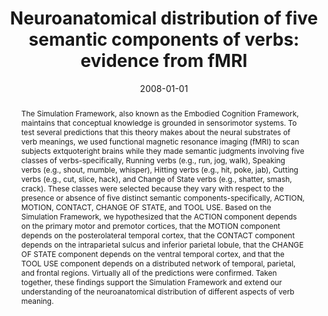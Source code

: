 ---
title: "Neuroanatomical distribution of five semantic components of verbs: evidence from fMRI"
date: 2008-01-01
authors_string: D. Kemmerer, J. Gonzalez-Castillo, T. Talavage, S. Patterson, C. Wiley
authors:
   - D. Kemmerer
   - J. Gonzalez-Castillo
   - T. Talavage
   - S. Patterson
   - C. Wiley
author_ids:
   - javier_gonzalez-castillo
   - james_patterson
journal: 'Brain and Language'
volume: 1
issue: 
pages: 16-43
book_title: ''
publisher: ''
abstract: "<p>The Simulation Framework, also known as the Embodied Cognition Framework, maintains that conceptual knowledge is grounded in sensorimotor systems. To test several predictions that this theory makes about the neural substrates of verb meanings, we used functional magnetic resonance imaging (fMRI) to scan subjects\textquoteright brains while they made semantic judgments involving five classes of verbs-specifically, Running verbs (e.g., run, jog, walk), Speaking verbs (e.g., shout, mumble, whisper), Hitting verbs (e.g., hit, poke, jab), Cutting verbs (e.g., cut, slice, hack), and Change of State verbs (e.g., shatter, smash, crack). These classes were selected because they vary with respect to the presence or absence of five distinct semantic components-specifically, ACTION, MOTION, CONTACT, CHANGE OF STATE, and TOOL USE. Based on the Simulation Framework, we hypothesized that the ACTION component depends on the primary motor and premotor cortices, that the MOTION component depends on the posterolateral temporal cortex, that the CONTACT component depends on the intraparietal sulcus and inferior parietal lobule, that the CHANGE OF STATE component depends on the ventral temporal cortex, and that the TOOL USE component depends on a distributed network of temporal, parietal, and frontal regions. Virtually all of the predictions were confirmed. Taken together, these findings support the Simulation Framework and extend our understanding of the neuroanatomical distribution of different aspects of verb meaning.</p>"
project_id: 
paper_url: 
doi: 
data_loc: ''
code_loc: ''
file: '/assets/publications//assets/publications/'
file_name: '/assets/publications/'
type: journal_article
pub_str: ' (2008) Brain and Language 1: 16-43'
layout: publication 
---